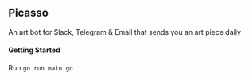 ## Picasso

An art bot for Slack, Telegram & Email that sends you an art piece daily

#### Getting Started

Run `go run main.go`
